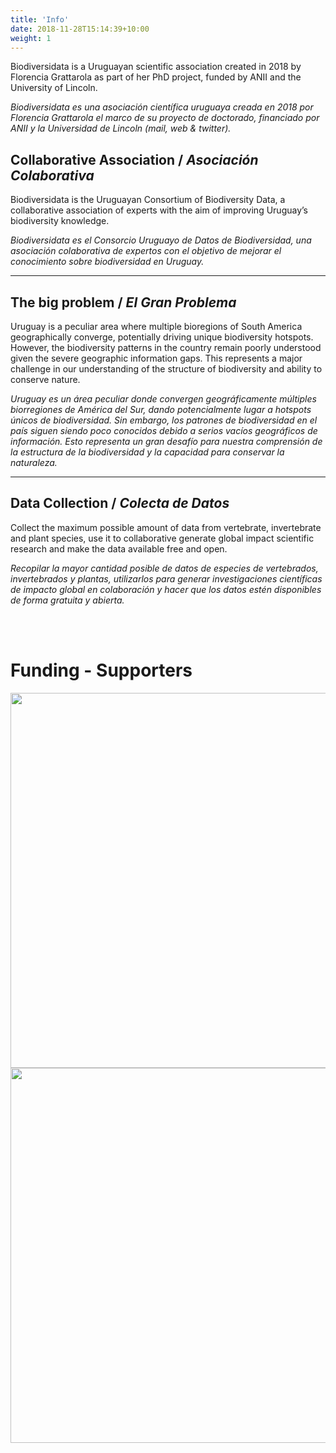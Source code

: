 ```yaml
---
title: 'Info'
date: 2018-11-28T15:14:39+10:00
weight: 1
---
```


Biodiversidata is a Uruguayan scientific association created in 2018 by Florencia Grattarola as part of her PhD project, funded by ANII and the University of Lincoln. 

*Biodiversidata es una asociación científica uruguaya creada en 2018 por Florencia Grattarola el marco de su proyecto de doctorado, financiado por ANII y la Universidad de Lincoln (mail, web & twitter).*


## Collaborative Association / *Asociación Colaborativa*

Biodiversidata is the Uruguayan Consortium of Biodiversity Data, a collaborative association of experts with the aim of improving Uruguay’s biodiversity knowledge.

*Biodiversidata es el Consorcio Uruguayo de Datos de Biodiversidad, una asociación colaborativa de expertos con el objetivo de mejorar el conocimiento sobre biodiversidad en Uruguay.*


---


## The big problem / *El Gran Problema*

Uruguay is a peculiar area where multiple bioregions of South America geographically converge, potentially driving unique biodiversity hotspots. However, the biodiversity patterns in the country remain poorly understood given the severe geographic information gaps. This represents a major challenge in our understanding of the structure of biodiversity and ability to conserve nature. 

*Uruguay es un área peculiar donde convergen geográficamente múltiples biorregiones de América del Sur, dando potencialmente lugar a hotspots únicos de biodiversidad. Sin embargo, los patrones de biodiversidad en el país siguen siendo poco conocidos debido a serios vacíos geográficos de información. Esto representa un gran desafío para nuestra comprensión de la estructura de la biodiversidad y la capacidad para conservar la naturaleza.*


---


## Data Collection / *Colecta de Datos*

Collect the maximum possible amount of data from vertebrate, invertebrate and plant species, use it to collaborative generate global impact scientific research and make the data available free and open. 

*Recopilar la mayor cantidad posible de datos de especies de vertebrados, invertebrados y plantas, utilizarlos para generar investigaciones científicas de impacto global en colaboración y hacer que los datos estén disponibles de forma gratuita y abierta.*

<br>
</br>

# Funding - Supporters

<div class="row">
  <div class="col-md-8" markdown="1">
  <img height="600px" class="center-block" src="/images/logo_ANII.jpg">
  </div>
  <div class="col-md-4" markdown="1">
  <img height="600px" class="center-block" src="/images/logo_UoL.jpg">
  </div>
</div>
